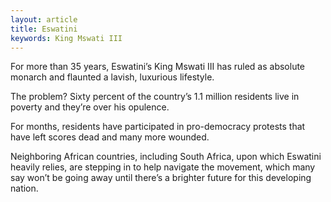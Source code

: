 ```yaml
---
layout: article
title: Eswatini
keywords: King Mswati III
---
```


For more than 35 years, Eswatini’s King Mswati III has ruled as absolute monarch and flaunted a lavish, luxurious lifestyle.

The problem? Sixty percent of the country’s 1.1 million residents live in poverty and they’re over his opulence.

For months, residents have participated in pro-democracy protests that have left scores dead and many more wounded.

Neighboring African countries, including South Africa, upon which Eswatini heavily relies, are stepping in to help navigate the movement, which many say won’t be going away until there’s a brighter future for this developing nation.
